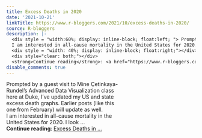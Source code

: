 ```yaml
---
title: Excess Deaths in 2020
date: '2021-10-21'
linkTitle: https://www.r-bloggers.com/2021/10/excess-deaths-in-2020/
source: R-bloggers
description: |-
  <div style = "width:60%; display: inline-block; float:left; "> Prompted by a guest visit to Mine Çetinkaya-Rundel’s Advanced Data Visualization class here at Duke, I’ve updated my US and state excess death graphs. Earlier posts (like this one from February) will update as well.<br />
  I am interested in all-cause mortality in the United States for 2020. I look ...</div>
  <div style = "width: 40%; display: inline-block; float:right;"></div>
  <div style="clear: both;"></div>
  <strong>Continue reading</strong>: <a href="https://www.r-bloggers.com/2021/10/excess-deaths-in-2020/">Excess Deaths in ...
disable_comments: true
---
```

<div style = "width:60%; display: inline-block; float:left; "> Prompted by a guest visit to Mine Çetinkaya-Rundel’s Advanced Data Visualization class here at Duke, I’ve updated my US and state excess death graphs. Earlier posts (like this one from February) will update as well.<br />
I am interested in all-cause mortality in the United States for 2020. I look ...</div>
<div style = "width: 40%; display: inline-block; float:right;"></div>
<div style="clear: both;"></div>
<strong>Continue reading</strong>: <a href="https://www.r-bloggers.com/2021/10/excess-deaths-in-2020/">Excess Deaths in ...